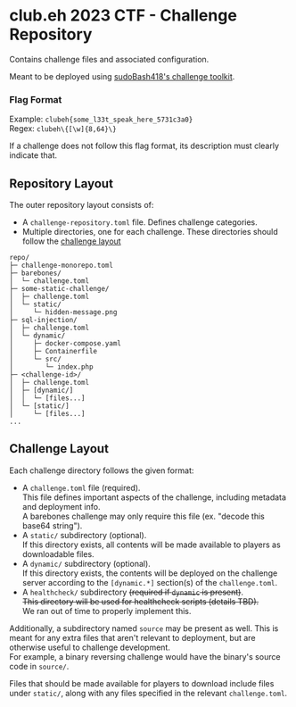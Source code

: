 # club.eh 2023 CTF - Challenge Repository

Contains challenge files and associated configuration.

Meant to be deployed using [sudoBash418's challenge toolkit](https://github.com/club-eh/ctf-challenge-toolkit).


### Flag Format

Example: `clubeh{some_l33t_speak_here_5731c3a0}`  
Regex: `clubeh\{[\w]{8,64}\}`

If a challenge does not follow this flag format, its description must clearly indicate that.


## Repository Layout

The outer repository layout consists of:

- A `challenge-repository.toml` file.
  Defines challenge categories.
- Multiple directories, one for each challenge.
  These directories should follow the [challenge layout](#challenge-layout)


```
repo/
├─ challenge-monorepo.toml
├─ barebones/
│  └─ challenge.toml
├─ some-static-challenge/
│  ├─ challenge.toml
│  └─ static/
│     └─ hidden-message.png
├─ sql-injection/
│  ├─ challenge.toml
│  └─ dynamic/
│     ├─ docker-compose.yaml
│     ├─ Containerfile
│     └─ src/
│        └─ index.php
├─ <challenge-id>/
│  ├─ challenge.toml
│  ├─ [dynamic/]
│  │  └─ [files...]
│  └─ [static/]
│     └─ [files...]
...
```


## Challenge Layout

Each challenge directory follows the given format:

- A `challenge.toml` file (required).  
  This file defines important aspects of the challenge, including metadata and deployment info.  
  A barebones challenge may only require this file (ex. "decode this base64 string").
- A `static/` subdirectory (optional).  
  If this directory exists, all contents will be made available to players as downloadable files.
- A `dynamic/` subdirectory (optional).  
  If this directory exists, the contents will be deployed on the challenge server according to the `[dynamic.*]` section(s) of the `challenge.toml`.
- A `healthcheck/` subdirectory ~~(required if `dynamic` is present)~~.  
  ~~This directory will be used for healthcheck scripts (details TBD).~~  
  We ran out of time to properly implement this.

Additionally, a subdirectory named `source` may be present as well. This is meant for any extra files that aren't relevant to deployment, but are otherwise useful to challenge development.  
For example, a binary reversing challenge would have the binary's source code in `source/`.

Files that should be made available for players to download include files under `static/`, along with any files specified in the relevant `challenge.toml`.
